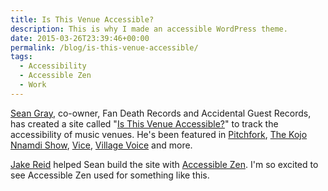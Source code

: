 ```yaml
---
title: Is This Venue Accessible?
description: This is why I made an accessible WordPress theme.
date: 2015-03-26T23:39:46+00:00
permalink: /blog/is-this-venue-accessible/
tags:
  - Accessibility
  - Accessible Zen
  - Work
---
```


[Sean Gray](https://twitter.com/SeanJGray), c</span>o-owner, Fan Death Records and Accidental Guest Records, has created a site called "[Is This Venue Accessible?](http://itvaccessible.com)" to track the accessibility of music venues. He's been featured in [Pitchfork](http://pitchfork.com/thepitch/693-going-to-shows-when-you-have-a-disability/), [The Kojo Nnamdi Show](http://thekojonnamdishow.org/shows/2015-03-19/the-local-music-scene-disability-rights), [Vice](http://noisey.vice.com/blog/is-this-venue-accessible-interview), [Village Voice](http://blogs.villagevoice.com/runninscared/2015/01/a_disabled_musician_shines_a_light_on_the_accessiblity_of_new_yorks_venues.php) and more.

[Jake Reid](http://twitter.com/jsequential) helped Sean build the site with [Accessible Zen](/projects/accessible-zen/). I'm so excited to see Accessible Zen used for something like this.
